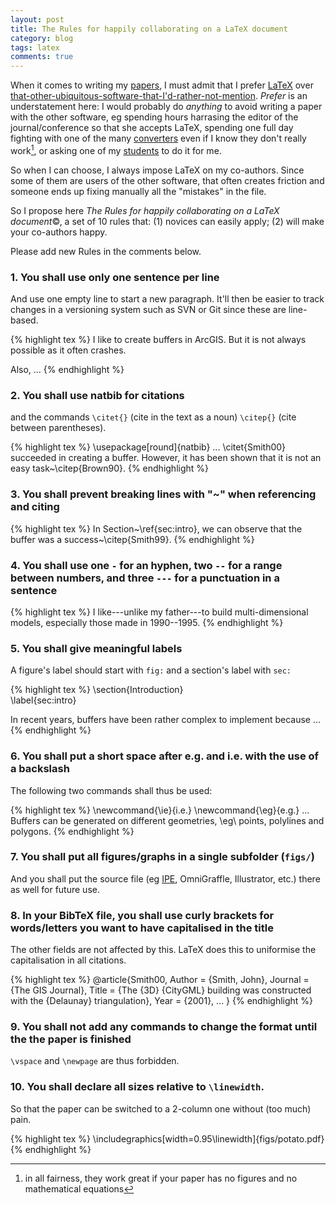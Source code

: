 ```yaml
---
layout: post
title: The Rules for happily collaborating on a LaTeX document
category: blog
tags: latex
comments: true
---
```


When it comes to writing my [papers](/pubs/), I must admit that I prefer [LaTeX](http://latex-project.org/intro.html) over [that-other-ubiquitous-software-that-I'd-rather-not-mention](http://www.wordperfect.com/rw/). 
*Prefer* is an understatement here: I would probably do *anything* to avoid writing a paper with the other software, eg spending hours harrasing the editor of the journal/conference so that she accepts LaTeX, spending one full day fighting with one of the many [converters](http://peterwittek.com/2013/11/comparing-latex-conversion-tools/) even if I know they don't really work[^1], or asking one of my [students](/proteges/) to do it for me.

So when I can choose, I always impose LaTeX on my co-authors. 
Since some of them are users of the other software, that often creates friction and someone ends up fixing manually all the "mistakes" in the file. 

So I propose here *The Rules for happily collaborating on a LaTeX document*©, a set of 10 rules that: (1) novices can easily apply; (2) will make your co-authors happy. 

Please add new Rules in the comments below.


### 1. You shall use only one sentence per line

And use one empty line to start a new paragraph.
It'll then be easier to track changes in a versioning system such as SVN or Git since these are line-based.

{% highlight tex %}
I like to create buffers in ArcGIS.
But it is not always possible as it often crashes.

Also, ...
{% endhighlight %} 


### 2. You shall use natbib for citations

and the commands `\citet{}` (cite in the text as a noun) `\citep{}` (cite between parentheses). 

{% highlight tex %}
\usepackage[round]{natbib}
...
\citet{Smith00} succeeded in creating a buffer.
However, it has been shown that it is not an easy task~\citep{Brown90}.
{% endhighlight %} 


### 3. You shall prevent breaking lines with "~" when referencing and citing

{% highlight tex %}
In Section~\ref{sec:intro}, we can observe that the buffer was a success~\citep{Smith99}.
{% endhighlight %} 


### 4. You shall use one `-` for an hyphen, two `--` for a range between numbers, and three `---` for a punctuation in a sentence

{% highlight tex %}
I like---unlike my father---to build multi-dimensional models, 
especially those made in 1990--1995.
{% endhighlight %} 


### 5. You shall give meaningful labels
A figure's label should start with `fig:` and a section's label with `sec:`

{% highlight tex %}
\section{Introduction}  
\label{sec:intro}

In recent years, buffers have been rather complex to implement because ...
{% endhighlight %} 


### 6. You shall put a short space after e.g. and i.e. with the use of a backslash

The following two commands shall thus be used:

{% highlight tex %}
\newcommand{\ie}{i.e.}
\newcommand{\eg}{e.g.}
...
Buffers can be generated on different geometries, \eg\ points, polylines and polygons.
{% endhighlight %}


### 7. You shall put all figures/graphs in a single subfolder (`figs/`)

And you shall put the source file (eg [IPE](http://ipe7.sourceforge.net), OmniGraffle, Illustrator, etc.) there as well for future use.


### 8. In your BibTeX file, you shall use curly brackets for words/letters you want to have capitalised in the title

The other fields are not affected by this. LaTeX does this to uniformise the capitalisation in all citations.

{% highlight tex %}
@article{Smith00,
  Author = {Smith, John},
  Journal = {The GIS Journal},
  Title = {The {3D} {CityGML} building was constructed with the {Delaunay} triangulation},
  Year = {2001},
  ...
}
{% endhighlight %} 


### 9. You shall not add any commands to change the format until the the paper is finished

`\vspace` and `\newpage` are thus forbidden.


### 10. You shall declare all sizes relative to `\linewidth`.

So that the paper can be switched to a 2-column one without (too much) pain.

{% highlight tex %}
\includegraphics[width=0.95\linewidth]{figs/potato.pdf}
{% endhighlight %} 

[^1]: in all fairness, they work great if your paper has no figures and no mathematical equations
